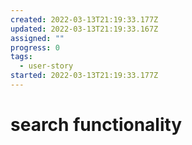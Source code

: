 ```yaml
---
created: 2022-03-13T21:19:33.177Z
updated: 2022-03-13T21:19:33.167Z
assigned: ""
progress: 0
tags:
  - user-story
started: 2022-03-13T21:19:33.177Z
---
```


# search functionality
